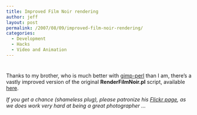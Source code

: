```yaml
---
title: Improved Film Noir rendering
author: jeff
layout: post
permalink: /2007/08/09/improved-film-noir-rendering/
categories:
  - Development
  - Hacks
  - Video and Animation
---
```

# 

Thanks to my brother, who is much better with [gimp-perl][1] than I am, there’s a vastly improved version of the original **RenderFilmNoir.pl** script, available [here][2].

 [1]: http://www.goof.com/pcg/marc/gimp.html
 [2]: http://jeff.ourexchange.net/wp-content/uploads/2007/08/renderfilmnoirpl.gz

*If you get a chance (shameless plug), please patronize his [Flickr page][3], as we does work very hard at being a great photographer …*

 [3]: http://www.flickr.com/photos/grendelkhan/